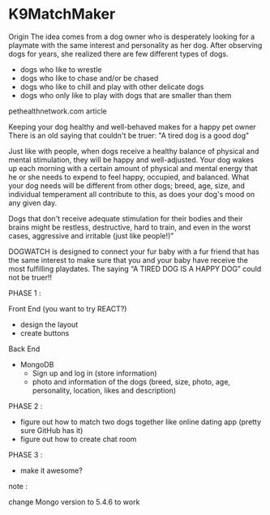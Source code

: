 # K9MatchMaker

Origin
The idea comes from a dog owner who is desperately looking for a playmate with the same interest and personality as her dog. After observing dogs for years, she realized there are few different types of dogs.

- dogs who like to wrestle
- dogs who like to chase and/or be chased
- dogs who like to chill and play with other delicate dogs
- dogs who only like to play with dogs that are smaller than them


pethealthnetwork.com article

Keeping your dog healthy and well-behaved makes for a happy pet owner
There is an old saying that couldn't be truer: "A tired dog is a good dog" 

Just like with people, when dogs receive a healthy balance of physical and mental stimulation, they will be happy and well-adjusted. Your dog wakes up each morning with a certain amount of physical and mental energy that he or she needs to expend to feel happy, occupied, and balanced. What your dog needs will be different from other dogs;  breed, age, size, and individual temperament all contribute to this, as does your dog's mood on any given day. 

Dogs that don't receive adequate stimulation for their bodies and their brains might be restless, destructive, hard to train, and even in the worst cases, aggressive and irritable (just like people!)”

DOGWATCH is designed to connect your fur baby with a fur friend that has the same interest to make sure that you and your baby have receive the most fulfilling playdates. The saying “A TIRED DOG IS A HAPPY DOG” could not be truer!!




PHASE 1 :

Front End (you want to try REACT?)
- design the layout
- create buttons

Back End
- MongoDB
	- Sign up and log in (store information)
	- photo and information of the dogs (breed, size, photo, age, personality, location, likes and description)


PHASE 2 :
- figure out how to match two dogs together like online dating app (pretty sure GitHub has it)
- figure out how to create chat room

PHASE 3 :
- make it awesome?


note :

change Mongo version to 5.4.6 to work

